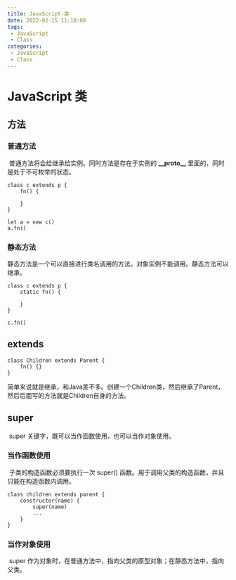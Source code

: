 ```yaml
---
title: JavaScript-类
date: 2022-02-15 11:18:08
tags:
 - JavaScript
 - Class
categories:
 - JavaScript
 - Class
---
```




#  JavaScript 类

## 方法

### 普通方法

​		普通方法将会给继承给实例。同时方法是存在于实例的 **\_\_proto\_\_** 里面的，同时是处于不可枚举的状态。

```
class c extends p {
	fn() {
	
	}
}

let a = new c()
a.fn()
```

### 静态方法

​		静态方法是一个可以直接进行类名调用的方法。对象实例不能调用。静态方法可以继承。

```
class c extends p {
	static fn() {
	
	}
}

c.fn()
```

## extends

```
class Children extends Parent {
	fn() {}
}
```

​		简单来说就是继承，和Java差不多。创建一个Children类，然后继承了Parent，然后后面写的方法就是Children自身的方法。



## super

​		super 关键字，既可以当作函数使用，也可以当作对象使用。

### 当作函数使用

​		子类的构造函数必须要执行一次 super() 函数。用于调用父类的构造函数，并且只能在构造函数内调用。

```
class children extends parent {
	constructor(name) {
		super(name)
		...
	}
}
```

### 当作对象使用

​		super 作为对象时，在普通方法中，指向父类的原型对象；在静态方法中，指向父类。







